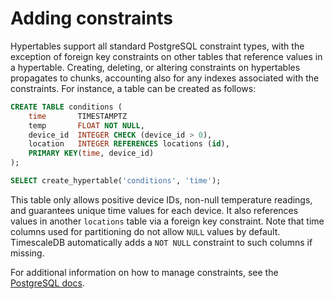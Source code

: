# Adding constraints

Hypertables support all standard PostgreSQL constraint types, with the
exception of foreign key constraints on other tables that reference
values in a hypertable. Creating, deleting, or altering constraints on
hypertables propagates to chunks, accounting also for any indexes
associated with the constraints. For instance, a table can be created
as follows:


```sql
CREATE TABLE conditions (
    time       TIMESTAMPTZ
    temp       FLOAT NOT NULL,
    device_id  INTEGER CHECK (device_id > 0),
    location   INTEGER REFERENCES locations (id),
    PRIMARY KEY(time, device_id)
);

SELECT create_hypertable('conditions', 'time');
```

This table only allows positive device IDs, non-null temperature
readings, and guarantees unique time values for each device. It
also references values in another `locations` table via a foreign key
constraint. Note that time columns used for partitioning do not allow
`NULL` values by default. TimescaleDB automatically adds a `NOT
NULL` constraint to such columns if missing.

For additional information on how to manage constraints, see the
[PostgreSQL docs][postgres-createconstraint].



[postgres-createconstraint]: https://www.postgresql.org/docs/current/static/ddl-constraints.html
